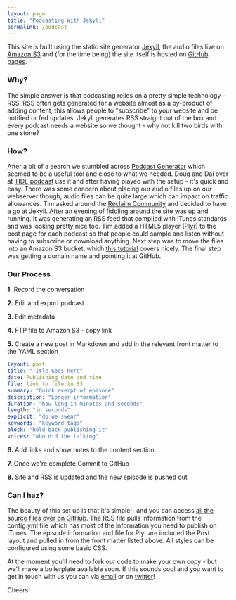 ```yaml
---
layout: page
title: "Podcasting With Jekyll"
permalink: /podcast
---
```


This site is built using the static site generator [Jekyll](https://jekyllrb.com/), the audio files live on [Amazon S3](https://aws.amazon.com/s3/) and (for the time being) the site itself is hosted on [GitHub pages](https://pages.github.com/).

### Why?

The simple answer is that podcasting relies on a pretty simple technology - RSS. RSS often gets generated for a website almost as a by-product of adding content, this allows people to "subscribe" to your website and be notified or fed updates. Jekyll generates RSS straight out of the box and every podcast needs a website so we thought - why not kill two birds with one stone?

### How?

After a bit of a search we stumbled across [Podcast Generator](http://www.podcastgenerator.net/) which seemed to be a useful tool and close to what we needed. Doug and Dai over at [TIDE podcast](http://tidepodcast.org/) use it and after having played with the setup - it's quick and easy. There was some concern about placing our audio files up on our webserver though, audio files can be quite large which can impact on traffic allowances. Tim asked around the [Reclaim Community](https://community.reclaimhosting.com/t/podcasting-with-reclaim/) and decided to have a go at Jekyll. After an evening of fiddling around the site was up and running. It was generating an RSS feed that complied with iTunes standards and was looking pretty nice too. Tim added a HTML5 player ([Plyr](https://github.com/Selz/plyr)) to the post page for each podcast so that people could sample and listen without having to subscribe or download anything. Next step was to move the files into an Amazon S3 bucket, which [this tutorial](https://growthedream.com/host-podcast-files-amazon-s3/) covers nicely. The final step was getting a domain name and pointing it at GitHub.

### Our Process

**1.** Record the conversation

**2.** Edit and export podcast

**3.** Edit metadata

**4.** FTP file to Amazon S3 - copy link

**5.** Create a new post in Markdown and add in the relevant front matter to the YAML section

``` yaml
layout: post
title: "Title Goes Here"
date: Publishing date and time
file: link to file in S3
summary: "Quick exerpt of episode"
description: "Longer information"
duration: "how long in minutes and seconds" 
length: "in seconds"
explicit: "do we swear" 
keywords: "keyword tags"
block: "hold back publishing it" 
voices: "who did the talking"
```

**6.** Add links and show notes to the content section. 

**7.** Once we're complete Commit to GitHub

**8.** Site and RSS is updated and the new episode is pushed out

### Can I haz?

The beauty of this set up is that it's simple - and you can access [all the source files over on GitHub](https://github.com/timklapdor/link-rot). The RSS file pulls information from the config.yml file which has most of the information you need to publish on iTunes. The episode information and file for Plyr are included the Post layout and pulled in from the front matter listed above. All styles can be configured using some basic CSS. 

At the moment you'll need to fork our code to make your own copy - but we'll make a boilerplate available soon. If this sounds cool and you want to get in touch with us you can via <a href="mailto:linkrot.podcast@gmail.com?subject=I found your website and wanted to say hi!">email</a> or on <a href="http://twitter.com/linkrotpodcast">twitter</a>!

Cheers!